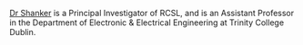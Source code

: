 [Dr Shanker](https://www.linkedin.com/in/shreejithshanker/) is a Principal Investigator of RCSL, and is an Assistant Professor in the Department of Electronic & Electrical Engineering at Trinity College Dublin.
